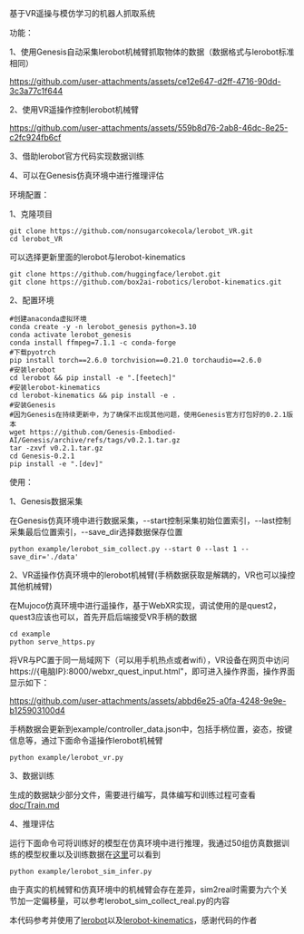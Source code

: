 基于VR遥操与模仿学习的机器人抓取系统

功能：

1、使用Genesis自动采集lerobot机械臂抓取物体的数据（数据格式与lerobot标准相同）


https://github.com/user-attachments/assets/ce12e647-d2ff-4716-90dd-3c3a77c1f644



2、使用VR遥操作控制lerobot机械臂



https://github.com/user-attachments/assets/559b8d76-2ab8-46dc-8e25-c2fc924fb6cf



3、借助lerobot官方代码实现数据训练

4、可以在Genesis仿真环境中进行推理评估

环境配置：

1、克隆项目

```
git clone https://github.com/nonsugarcokecola/lerobot_VR.git
cd lerobot_VR
```

可以选择更新里面的lerobot与lerobot-kinematics

```
git clone https://github.com/huggingface/lerobot.git
git clone https://github.com/box2ai-robotics/lerobot-kinematics.git
```

2、配置环境

```
#创建anaconda虚拟环境
conda create -y -n lerobot_genesis python=3.10
conda activate lerobot_genesis
conda install ffmpeg=7.1.1 -c conda-forge
#下载pyotrch
pip install torch==2.6.0 torchvision==0.21.0 torchaudio==2.6.0
#安装lerobot
cd lerobot && pip install -e ".[feetech]"
#安装lerobot-kinematics
cd lerobot-kinematics && pip install -e .
#安装Genesis
#因为Genesis在持续更新中，为了确保不出现其他问题，使用Genesis官方打包好的0.2.1版本
wget https://github.com/Genesis-Embodied-AI/Genesis/archive/refs/tags/v0.2.1.tar.gz
tar -zxvf v0.2.1.tar.gz
cd Genesis-0.2.1
pip install -e ".[dev]"
```

使用：

1、Genesis数据采集

在Genesis仿真环境中进行数据采集，--start控制采集初始位置索引，--last控制采集最后位置索引，--save_dir选择数据保存位置

```
python example/lerobot_sim_collect.py --start 0 --last 1 --save_dir='./data'
```

2、VR遥操作仿真环境中的lerobot机械臂(手柄数据获取是解耦的，VR也可以操控其他机械臂)

在Mujoco仿真环境中进行遥操作，基于WebXR实现，调试使用的是quest2，quest3应该也可以，首先开启后端接受VR手柄的数据

```
cd example
python serve_https.py
```

将VR与PC置于同一局域网下（可以用手机热点或者wifi），VR设备在网页中访问https://{电脑IP}:8000/webxr_quest_input.html"，即可进入操作界面，操作界面显示如下：



https://github.com/user-attachments/assets/abbd6e25-a0fa-4248-9e9e-b125903100d4



手柄数据会更新到example/controller_data.json中，包括手柄位置，姿态，按键信息等，通过下面命令遥操作lerobot机械臂

```
python example/lerobot_vr.py
```

3、数据训练

生成的数据缺少部分文件，需要进行编写，具体编写和训练过程可查看[doc/Train.md](./doc/Train.md)

4、推理评估

运行下面命令可将训练好的模型在仿真环境中进行推理，我通过50组仿真数据训练的模型权重以及训练数据在[这里](https://pan.baidu.com/s/1NJVjD33-rWkM-ubhmUyi-w?pwd=istr)可以看到

```
python example/lerobot_sim_infer.py
```

由于真实的机械臂和仿真环境中的机械臂会存在差异，sim2real时需要为六个关节加一定偏移量，可以参考lerobot_sim_collect_real.py的内容

本代码参考并使用了[lerobot](https://github.com/huggingface/lerobot)以及[lerobot-kinematics](https://github.com/box2ai-robotics/lerobot-kinematics)，感谢代码的作者
